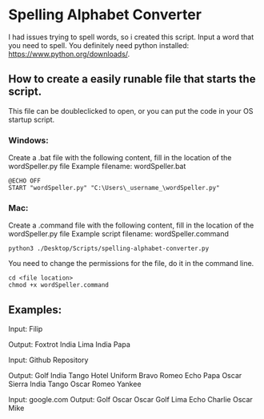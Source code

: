 # Spelling Alphabet Converter
I had issues trying to spell words, so i created this script.
Input a word that you need to spell. You definitely need python installed: https://www.python.org/downloads/.

## How to create a easily runable file that starts the script.
This file can be doubleclicked to open, or you can put the code in your OS startup script.

### Windows:
Create a .bat file with the following content, fill in the location of the wordSpeller.py file
Example filename: wordSpeller.bat
```
@ECHO OFF
START "wordSpeller.py" "C:\Users\_username_\wordSpeller.py"
```

### Mac:
Create a .command file with the following content, fill in the location of the wordSpeller.py file
Example script filename: wordSpeller.command
```
python3 ./Desktop/Scripts/spelling-alphabet-converter.py
```

You need to change the permissions for the file, do it in the command line.
```
cd <file location>
chmod +x wordSpeller.command
```

## Examples:
Input:
Filip

Output:
Foxtrot India Lima India Papa


Input:
Github Repository

Output:
Golf India Tango Hotel Uniform Bravo <Space> Romeo Echo Papa Oscar Sierra India Tango Oscar Romeo Yankee


Input:
google.com
Output:
Golf Oscar Oscar Golf Lima Echo <Dot> Charlie Oscar Mike
